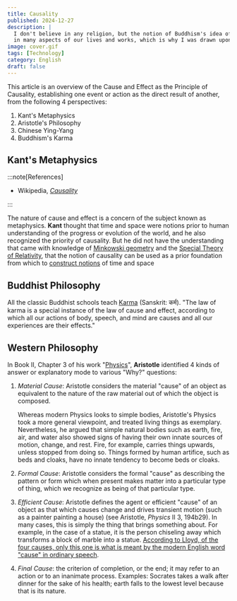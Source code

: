 ```yaml
---
title: Causality
published: 2024-12-27
description: |
  I don't believe in any religion, but the notion of Buddhism's idea of Karma, i.e. cause and effect, seems to prevail
  in many aspects of our lives and works, which is why I was drawn upon this topic of "Causality"
image: cover.gif
tags: [Technology]
category: English
draft: false
---
```


This article is an overview of the Cause and Effect as the Principle of Causality, establishing one event or action as
the direct result of another, from the following 4 perspectives:

1. Kant's Metaphysics
2. Aristotle's Philosophy
3. Chinese Ying-Yang
4. Buddhism's Karma

Kant's  Metaphysics
-------------------

:::note[References]

- Wikipedia, [_Causality_](https://en.wikipedia.org/wiki/Causality)

:::

The nature of cause and effect is a concern of the subject known as metaphysics. __Kant__ thought that time and space
were notions prior to human understanding of the progress or evolution of the world, and he also recognized the priority
of causality. But he did not have the understanding that came with knowledge of [Minkowski geometry] and the
[Special Theory of Relativity], that the notion of causality can be used as a prior foundation from which to
[construct notions](https://en.wikipedia.org/wiki/Causal_structure) of time and space

Buddhist Philosophy
-------------------

All the classic Buddhist schools teach [Karma](https://en.wikipedia.org/wiki/Karma) (Sanskrit: कर्म). "The law of karma is a special instance of the law of cause and effect, according to which all our actions of body, speech, and mind are causes and all our experiences are their effects."

Western Philosophy
------------------

In Book II, Chapter 3 of his work "[Physics](https://trello.com/c/fIM7TADB)", __Aristotle__ identified 4 kinds of answer
or explanatory mode to various "Why?" questions:

1. _Material Cause_: Aristotle considers the material "cause" of an object as equivalent to the nature of the raw
   material out of which the object is composed.

   Whereas modern Physics looks to simple bodies, Aristotle's Physics took a more general viewpoint, and treated living 
   things as exemplary. Nevertheless, he argued that simple natural bodies such as earth, fire, air, and water also
   showed signs of having their own innate sources of motion, change, and rest. Fire, for example, carries things
   upwards, unless stopped from doing so. Things formed by human artifice, such as beds and cloaks, have no innate
   tendency to become beds or cloaks.

2. _Formal Cause_: Aristotle considers the formal "cause" as describing the pattern or form which when present makes
   matter into a particular type of thing, which we recognize as being of that particular type.
3. _Efficient Cause_: Aristotle defines the agent or efficient "cause" of an object as that which causes change and
   drives transient motion (such as a painter painting a house) (see Aristotle, _Physics_ II 3, 194b29). In many cases,
   this is simply the thing that brings something about. For example, in the case of a statue, it is the person
   chiseling away which transforms a block of marble into a statue. [According to Lloyd, of the four causes, only this
   one is what is meant by the modern English word "cause" in ordinary speech](https://trello.com/c/V3QZplQN).
4. _Final Cause_: the criterion of completion, or the end; it may refer to an action or to an inanimate process.
   Examples: Socrates takes a walk after dinner for the sake of his health; earth falls to the lowest level because that
   is its nature.

[Minkowski geometry]: https://en.wikipedia.org/wiki/Minkowski_space#Causal_structure
[Special Theory of Relativity]: https://github.com/QubitPi/general-relativity
